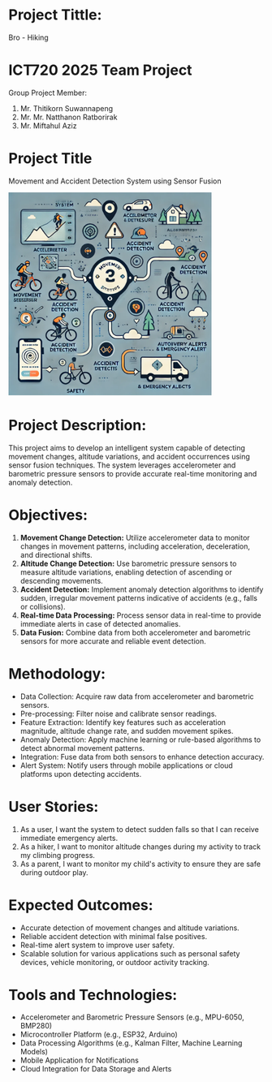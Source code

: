 # Project Tittle:
Bro - Hiking

# ICT720 2025 Team Project
Group Project Member:
1. Mr. Thitikorn Suwannapeng
2. Mr. Mr. Natthanon Ratborirak
3. Mr. Miftahul Aziz

# Project Title
Movement and Accident Detection System using Sensor Fusion

<img src="https://raw.githubusercontent.com/miftahulaziz/ICT720-2025-TeamProject/refs/heads/main/f53aebd9-5204-4e70-bbed-1c337b6e6dfd.webp" alt="alt text" width="400">

# Project Description:
This project aims to develop an intelligent system capable of detecting movement changes, altitude variations, and accident occurrences using sensor fusion techniques. The system leverages accelerometer and barometric pressure sensors to provide accurate real-time monitoring and anomaly detection.

# Objectives:
1. **Movement Change Detection:** Utilize accelerometer data to monitor changes in movement patterns, including acceleration, deceleration, and directional shifts.
2. **Altitude Change Detection:** Use barometric pressure sensors to measure altitude variations, enabling detection of ascending or descending movements.
3. **Accident Detection:** Implement anomaly detection algorithms to identify sudden, irregular movement patterns indicative of accidents (e.g., falls or collisions).
4. **Real-time Data Processing:** Process sensor data in real-time to provide immediate alerts in case of detected anomalies.
5. **Data Fusion:** Combine data from both accelerometer and barometric sensors for more accurate and reliable event detection.

# Methodology:
- Data Collection: Acquire raw data from accelerometer and barometric sensors.
- Pre-processing: Filter noise and calibrate sensor readings.
- Feature Extraction: Identify key features such as acceleration magnitude, altitude change rate, and sudden movement spikes.
- Anomaly Detection: Apply machine learning or rule-based algorithms to detect abnormal movement patterns.
- Integration: Fuse data from both sensors to enhance detection accuracy.
- Alert System: Notify users through mobile applications or cloud platforms upon detecting accidents.

# User Stories:
1. As a user, I want the system to detect sudden falls so that I can receive immediate emergency alerts.
2. As a hiker, I want to monitor altitude changes during my activity to track my climbing progress.
3. As a parent, I want to monitor my child's activity to ensure they are safe during outdoor play.

# Expected Outcomes:
- Accurate detection of movement changes and altitude variations.
- Reliable accident detection with minimal false positives.
- Real-time alert system to improve user safety.
- Scalable solution for various applications such as personal safety devices, vehicle monitoring, or outdoor activity tracking.

# Tools and Technologies:
- Accelerometer and Barometric Pressure Sensors (e.g., MPU-6050, BMP280)
- Microcontroller Platform (e.g., ESP32, Arduino)
- Data Processing Algorithms (e.g., Kalman Filter, Machine Learning Models)
- Mobile Application for Notifications
- Cloud Integration for Data Storage and Alerts



